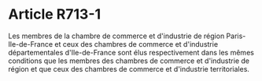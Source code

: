 # Article R713-1

Les membres de la chambre de commerce et d'industrie de région Paris-Ile-de-France et ceux des chambres de commerce et d'industrie départementales d'Ile-de-France sont élus respectivement dans les mêmes conditions que les membres des chambres de commerce et d'industrie de région et que ceux des chambres de commerce et d'industrie territoriales.
